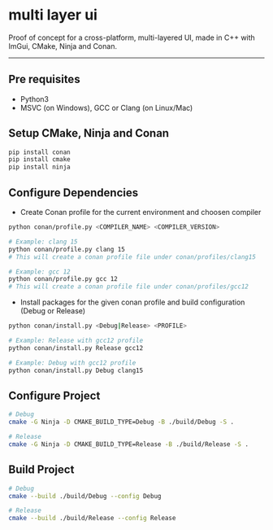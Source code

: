 # multi layer ui

Proof of concept for a cross-platform, multi-layered UI, made in C++ with ImGui, CMake, Ninja and Conan.

---

## Pre requisites
- Python3
- MSVC (on Windows), GCC or Clang (on Linux/Mac)

## Setup CMake, Ninja and Conan
```bash
pip install conan
pip install cmake
pip install ninja
```

## Configure Dependencies
- Create Conan profile for the current environment and choosen compiler
```bash
python conan/profile.py <COMPILER_NAME> <COMPILER_VERSION>

# Example: clang 15
python conan/profile.py clang 15 
# This will create a conan profile file under conan/profiles/clang15

# Example: gcc 12
python conan/profile.py gcc 12
# This will create a conan profile file under conan/profiles/gcc12
```

- Install packages for the given conan profile and build configuration (Debug or Release)
```bash
python conan/install.py <Debug|Release> <PROFILE>

# Example: Release with gcc12 profile
python conan/install.py Release gcc12

# Example: Debug with gcc12 profile
python conan/install.py Debug clang15
```

## Configure Project
```bash
# Debug
cmake -G Ninja -D CMAKE_BUILD_TYPE=Debug -B ./build/Debug -S .

# Release
cmake -G Ninja -D CMAKE_BUILD_TYPE=Release -B ./build/Release -S .
```

## Build Project
```bash
# Debug
cmake --build ./build/Debug --config Debug

# Release
cmake --build ./build/Release --config Release
```